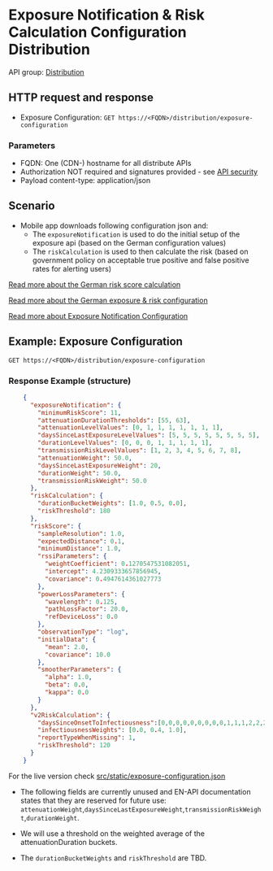 # Exposure Notification & Risk Calculation Configuration Distribution

API group: [Distribution](../guidebook.md#system-apis-and-interfaces)

## HTTP request and response

- Exposure Configuration: ```GET https://<FQDN>/distribution/exposure-configuration```

### Parameters

- FQDN: One (CDN-) hostname for all distribute APIs
- Authorization NOT required and signatures provided - see [API security](./security.md)
- Payload content-type: application/json

## Scenario
- Mobile app downloads following configuration json and:
    - The `exposureNotification` is used to do the initial setup of the exposure api (based on the German configuration values)
    - The `riskCalculation` is used to then calculate the risk (based on government policy on acceptable true positive and false positive rates for alerting users)

[Read more about the German risk score calculation](https://github.com/corona-warn-app/cwa-documentation/blob/master/solution_architecture.md#risk-score-calculation)

[Read more about the German exposure & risk configuration](https://github.com/corona-warn-app/cwa-documentation/blob/master/cwa-risk-assessment.md#current-configuration)

[Read more about Exposure Notification Configuration](https://static.googleusercontent.com/media/www.google.com/en//covid19/exposurenotifications/pdfs/Android-Exposure-Notification-API-documentation-v1.3.2.pdf)

## Example: Exposure Configuration
```GET https://<FQDN>/distribution/exposure-configuration```

### Response Example (structure)
```json
    {
      "exposureNotification": {
        "minimumRiskScore": 11,
        "attenuationDurationThresholds": [55, 63],
        "attenuationLevelValues": [0, 1, 1, 1, 1, 1, 1, 1],
        "daysSinceLastExposureLevelValues": [5, 5, 5, 5, 5, 5, 5, 5],
        "durationLevelValues": [0, 0, 0, 1, 1, 1, 1, 1],
        "transmissionRiskLevelValues": [1, 2, 3, 4, 5, 6, 7, 8],
        "attenuationWeight": 50.0,
        "daysSinceLastExposureWeight": 20,
        "durationWeight": 50.0,
        "transmissionRiskWeight": 50.0
      },
      "riskCalculation": {
        "durationBucketWeights": [1.0, 0.5, 0.0],
        "riskThreshold": 180
      },
      "riskScore": {
        "sampleResolution": 1.0,
        "expectedDistance": 0.1,
        "minimumDistance": 1.0,
        "rssiParameters": {
          "weightCoefficient": 0.1270547531082051,
          "intercept": 4.2309333657856945,
          "covariance": 0.4947614361027773
        },
        "powerLossParameters": {
          "wavelength": 0.125,
          "pathLossFactor": 20.0,
          "refDeviceLoss": 0.0
        },
        "observationType": "log",
        "initialData": {
          "mean": 2.0,
          "covariance": 10.0
        },
        "smootherParameters": {
          "alpha": 1.0,
          "beta": 0.0,
          "kappa": 0.0
        }
      },  
      "v2RiskCalculation": {
        "daysSinceOnsetToInfectiousness":[0,0,0,0,0,0,0,0,0,1,1,1,2,2,2,2,2,2,1,1,1,1,1,1,0,0,0,0,0],
        "infectiousnessWeights": [0.0, 0.4, 1.0],
        "reportTypeWhenMissing": 1,
        "riskThreshold": 120
      }
    }  
```

For the live version check [src/static/exposure-configuration.json](../../../src/static/exposure-configuration.json)

* The following fields are currently unused and EN-API documentation states that they are reserved for future use: 
`attenuationWeight`,`daysSinceLastExposureWeight`,`transmissionRiskWeight`,`durationWeight`. 

* We will use a threshold on the weighted average of the attenuationDuration buckets.
* The `durationBucketWeights` and `riskThreshold` are TBD.  